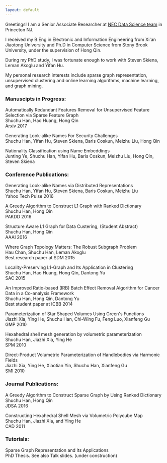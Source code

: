 ```yaml
---
layout: default
---
```

Greetings! I am a Senior Associate Researcher at [NEC Data Science team](http://www.nec-labs.com/research-departments/data-science/data-science-home) in Princeton NJ. 

I received my B.Eng in Electronic and Information Engineering from Xi'an Jiaotong University and Ph.D in Computer Science from Stony Brook University, under the supervision of Hong Qin.

During my PhD study, I was fortunate enough to work with Steven Skiena, Leman Akoglu and Yifan Hu.

My personal research interests include sparse graph representation, unsupervised clustering and online learning algorithms, machine learning, and graph mining. 

### [](#header-3) Manuscipts in Progress:   
Automatically Redundant Features Removal for Unsupervised Feature Selection via Sparse Feature Graph  
Shuchu Han, Hao Huang, Hong Qin  
Arxiv 2017  

Generating Look-alike Names For Security Challenges  
Shuchu Han, Yifan Hu, Steven Skiena, Baris Coskun, Meizhu Liu, Hong Qin  

Nationality Classification using Name Embeddings  
Junting Ye, Shuchu Han, Yifan Hu, Baris Coskun, Meizhu Liu, Hong Qin, Steven Skiena  

### [](#header-3) Conference Publications:
Generating Look-alike Names via Distributed Representations  
Shuchu Han, Yifan Hu, Steven Skiena, Baris Coskun, Meizhu Liu  
Yahoo Tech Pulse 2016

A Greedy Algorithm to Construct L1 Graph with Ranked Dictionary  
Shuchu Han, Hong Qin  
PAKDD 2016  

Structure Aware L1 Graph for Data Custering, (Student Abstract)  
Shuchu Han, Hong Qin   
AAAI 2016   

Where Graph Topology Matters: The Robust Subgraph Problem   
Hau Chan, Shuchu Han, Leman Akoglu   
Best research paper at SDM 2015  

Locality-Preserving L1-Graph and Its Application in Clustering  
Shuchu Han, Hao Huang, Hong Qin, Dantong Yu  
SAC 2015  

An Improved Ratio-based (IRB) Batch Effect Removal Algorithm  for Cancer Data in a Co-analysis Framework  
Shuchu Han, Hong Qin, Dantong Yu  
Best student paper at ICBB 2014  

Parameterization of Star Shaped Volumes Using Green's Functions  
Jiazhi Xia, Ying He, Shuchu Han, Chi-Wing Fu, Feng Luo, Xianfeng Gu   
GMP 2010   

Hexahedral shell mesh generation by volumetric parameterization   
Shuchu Han, Jiazhi Xia, Ying He   
SPM 2010   

Direct-Product Volumetric Parameterization of Handlebodies via Harmonic Fields   
Jiazhi Xia, Ying He, Xiaotian Yin, Shuchu Han, Xianfeng Gu   
SMI 2010   

### [](#header-3) Journal Publications:   
A Greedy Algorithm to Construct Sparse Graph by Using Ranked Dictionary   
Shuchu Han, Hong Qin   
JDSA 2016  

Constructing Hexahedral Shell Mesh via Volumetric Polycube Map   
Shuchu Han, Jiazhi Xia, and Ying He  
CAD 2011   

### [](#header-3) Tutorials:   
Sparse Graph Representation and Its Applications  
PhD Thesis. See also Talk slides. (under construction)   
